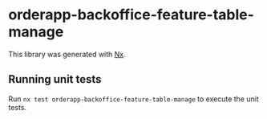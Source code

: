 # orderapp-backoffice-feature-table-manage

This library was generated with [Nx](https://nx.dev).

## Running unit tests

Run `nx test orderapp-backoffice-feature-table-manage` to execute the unit tests.
